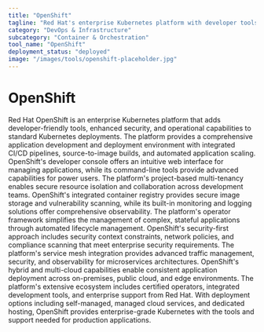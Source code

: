```yaml
---
title: "OpenShift"
tagline: "Red Hat's enterprise Kubernetes platform with developer tools"
category: "DevOps & Infrastructure"
subcategory: "Container & Orchestration"
tool_name: "OpenShift"
deployment_status: "deployed"
image: "/images/tools/openshift-placeholder.jpg"
---
```


# OpenShift

Red Hat OpenShift is an enterprise Kubernetes platform that adds developer-friendly tools, enhanced security, and operational capabilities to standard Kubernetes deployments. The platform provides a comprehensive application development and deployment environment with integrated CI/CD pipelines, source-to-image builds, and automated application scaling. OpenShift's developer console offers an intuitive web interface for managing applications, while its command-line tools provide advanced capabilities for power users. The platform's project-based multi-tenancy enables secure resource isolation and collaboration across development teams. OpenShift's integrated container registry provides secure image storage and vulnerability scanning, while its built-in monitoring and logging solutions offer comprehensive observability. The platform's operator framework simplifies the management of complex, stateful applications through automated lifecycle management. OpenShift's security-first approach includes security context constraints, network policies, and compliance scanning that meet enterprise security requirements. The platform's service mesh integration provides advanced traffic management, security, and observability for microservices architectures. OpenShift's hybrid and multi-cloud capabilities enable consistent application deployment across on-premises, public cloud, and edge environments. The platform's extensive ecosystem includes certified operators, integrated development tools, and enterprise support from Red Hat. With deployment options including self-managed, managed cloud services, and dedicated hosting, OpenShift provides enterprise-grade Kubernetes with the tools and support needed for production applications.
